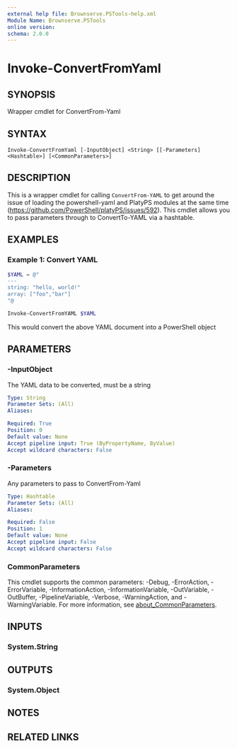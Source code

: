 ```yaml
---
external help file: Brownserve.PSTools-help.xml
Module Name: Brownserve.PSTools
online version:
schema: 2.0.0
---
```


# Invoke-ConvertFromYaml

## SYNOPSIS

Wrapper cmdlet for ConvertFrom-Yaml

## SYNTAX

```text
Invoke-ConvertFromYaml [-InputObject] <String> [[-Parameters] <Hashtable>] [<CommonParameters>]
```

## DESCRIPTION

This is a wrapper cmdlet for calling `ConvertFrom-YAML` to get around the issue of loading the powershell-yaml and PlatyPS modules at the same time (https://github.com/PowerShell/platyPS/issues/592). This cmdlet allows you to pass parameters through to ConvertTo-YAML via a hashtable.

## EXAMPLES

### Example 1: Convert YAML

```powershell
$YAML = @"
---
string: "hello, world!"
array: ["foo","bar"]
"@

Invoke-ConvertFromYAML $YAML
```

This would convert the above YAML document into a PowerShell object

## PARAMETERS

### -InputObject

The YAML data to be converted, must be a string

```yaml
Type: String
Parameter Sets: (All)
Aliases:

Required: True
Position: 0
Default value: None
Accept pipeline input: True (ByPropertyName, ByValue)
Accept wildcard characters: False
```

### -Parameters

Any parameters to pass to ConvertFrom-Yaml

```yaml
Type: Hashtable
Parameter Sets: (All)
Aliases:

Required: False
Position: 1
Default value: None
Accept pipeline input: False
Accept wildcard characters: False
```

### CommonParameters

This cmdlet supports the common parameters: -Debug, -ErrorAction, -ErrorVariable, -InformationAction, -InformationVariable, -OutVariable, -OutBuffer, -PipelineVariable, -Verbose, -WarningAction, and -WarningVariable. For more information, see [about_CommonParameters](http://go.microsoft.com/fwlink/?LinkID=113216).

## INPUTS

### System.String

## OUTPUTS

### System.Object

## NOTES

## RELATED LINKS
